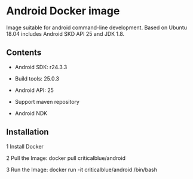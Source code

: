 # Android Docker image

Image suitable for android command-line development. Based on Ubuntu 18.04 includes Android SKD API 25 and JDK 1.8.

## Contents

* Android SDK: r24.3.3

* Build tools: 25.0.3

* Android API: 25

* Support maven repository

* Android NDK

## Installation

1 Install Docker

2 Pull the Image: docker pull criticalblue/android

3 Run the Image: docker run -it criticalblue/android /bin/bash
